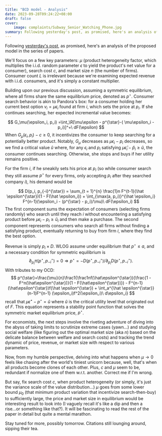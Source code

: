 ```yaml
---
title: "BCD model - Analysis"
date: 2023-09-28T09:24:22+08:00
draft: false
cover:
    image: complaints/Subway_Senior_Watching_Phone.jpg
summary: Following yesterday's post, as promised, here's an analysis of the model in the series of papers.
---
```


Following [yesterday's post](https://aritang.github.io/posts/bcd_model/), as promised, here's an analysis of the proposed model in the series of papers.

We'll focus on a few key parameters: $\mu$ (product heterogeneity factor, which multiplies the i.i.d. random parameter $\epsilon$ to yield the product's net value for a consumer), search cost $c$, and market size $n$ (the number of firms). Consumer count $L$ is irrelevant because we're examining expected revenue with i.i.d. consumers, and it's simply a constant multiplier.

Building upon our previous discussion, assuming a symmetric equilibrium, where all firms share the same equilibrium price, denoted as $p^{\star}$. Consumer search behavior is akin to Pandora's box: for a consumer holding her current best option $v_i = \mu\epsilon_i$ found at firm $i$, which sets the price at $p_i$. If she continues searching, her expected incremental value becomes:

$$
G_\mu(\epsilon_i, p_i) =\int_\R[\mu\epsilon - p^{\star}-( \mu\epsilon_i - p_i)]^+\ dF(\epsilon)
$$
When $G_\mu(\epsilon_i, p_i) - c \geq 0$, it incentivizes the consumer to keep searching for a potentially better product. Notably, $G_\mu$ decreases as $\mu\epsilon_i - p_i$ decreases, so we find a critical value $\hat u$ where, for any $\epsilon_i$ and $p_i$ satisfying $\mu \hat\epsilon_i - \hat p_i \geq \hat u$, the consumer continues searching. Otherwise, she stops and buys if her utility remains positive.

For the firm $i$, if he sneakily sets his price at $p_i$  (so while consumer search they still assume $p^{\star}$ for every firms, only accepting $p_i$ after they searched company $i$), his demand would be

$$
D(p_i, p_{-i}^{\star}) = \sum_{t = 1}^{n} \frac{1}n F^{t-1}(\hat \epsilon^{\star})(1 - F(\hat \epsilon_i)) + \int_{\max(a, p_i)}^{\hat \epsilon_i} F^{n-1}(\epsilon_i - (p^{\star} - p_i)/\mu)\ dF(\epsilon_i)
$$
The first component sums the expectation of consumers (selecting firms randomly) who search until they reach $i$ without encountering a satisfying product before $\mu\epsilon_i - p_i \geq \hat u_i$ and then make a purchase. The second component represents consumers who search all firms without finding a satisfying product, eventually returning to buy from firm $i$, where they find the best option.

Revenue is simply $p_i \times D$. WLOG assume under equilibrium that $p^{\star} \leq a$, and a necessary condition for symmetric equilibrium is
$$
\partial_{p_i}\pi(p^{\star}, p_{-i}^{\star}) = 0\Rightarrow p^{\star} = -D(p^{\star}, p_{-i}^{\star})/\partial_{p_i}D(p^{\star}, p_{-i}^{\star}).
$$
With tributes to my OCD:
$$
p^{\star}=\frac{\mu}{n}\frac1{\frac1nf(\hat\epsilon^{\star})(\frac{1 - F^n(\hat\epsilon^{\star})}{1 - F(\hat\epsilon^{\star})}) - F^{n-1}(\hat\epsilon^{\star})f(\hat \epsilon^{\star}) + \int_a^{\hat \epsilon^{\star}}(n-1)F^{n-1} (\epsilon_i)f^2(\epsilon_i)\ d\epsilon_i}
$$
recall that $\mu \hat \epsilon^{\star} - p^{\star} = \hat u$ where $\hat u$ is the critical utility level that originated out of $F$. This equation represents a stability point function that solves the symmetric market equilibrium price, $p^{\star}$.

For economists, the next steps involve the riveting adventure of diving into the abyss of taking limits to scrutinize extreme cases (yawn...) and studying social welfare (like figuring out the optimal market size (aka $n$) based on the delicate balance between welfare and search costs) and tracking the trend dynamic of price, revenue, or market size with respect to various parameters.

Now, from my humble perspective, delving into what happens when $\mu \to 0$ feels like chasing after the world's tiniest unicorn because, well, that's when all products become clones of each other. Plus, $c$ and $\mu$ seem to be, redundant if normalize one of them w.r.t. another. Correct me if I'm wrong.

But say, fix search cost $c$, when product heterogeneity (or simply, it's just the variance scale of the value distribution...) $\mu$ goes from some lower bound $\mu_0$ (that minimum product variation that incentivize search-then-buy) to sufficiently large, the price and market size in equilibrium would be interesting result to look into (I vaguely recall it's like a dip and then a rise...or something like that?). It will be fascinating to read the rest of the paper in detail but quite a mental marathon.

Stay tuned for more, possibly tomorrow. Citations still lounging around, sipping their tea.
